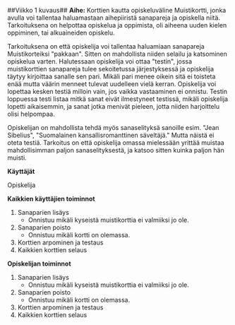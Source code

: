 ##Viikko 1 kuvaus##
**Aihe:**
Korttien kautta opiskeluväline Muistikortti, jonka avulla voi tallentaa haluamastaan aihepiiristä sanapareja ja opiskella niitä.
Tarkoituksena on helpottaa opiskelua ja oppimista, oli aiheena uuden kielen oppiminen, tai alkuaineiden opiskelu.

Tarkoituksena on että opiskelija voi tallentaa haluamiaan sanapareja Muistikorteiksi "pakkaan". Sitten on mahdollista niiden selailu ja katsominen opiskelua varten. Halutessaan opiskelija voi ottaa "testin", jossa muistikorttien sanapareja tulee sekoitetussa järjestyksessä ja opiskelija täytyy kirjoittaa sanalle sen pari. Mikäli pari menee oikein sitä ei toisteta enää mutta väärin menneet tulevat uudelleen vielä kerran. Opiskelija voi lopettaa kesken testiä milloin vain, jos vaikka vastaaminen ei onnistu. Testin loppuessa testi listaa mitkä sanat eivät ilmestyneet testissä, mikäli opiskelija lopetti aikaisemmin, ja sanat jotka menivät pieleen, jotta niiden harjoittelu olisi helpompaa.

Opiskelijan on mahdollista tehdä myös sanaselityksä sanoille esim. "Jean Sibelius", "Suomalainen kansallisromanttinen säveltäjä." Mutta näistä ei oteta testiä. Tarkoitus on että opiskelija omassa mielessään yrittää muistaa mahdollisimman paljon sanaselityksestä, ja katsoo sitten kuinka paljon hän muisti.


**Käyttäjät**

Opiskelija


**Kaikkien käyttäjien toiminnot**

1. Sanaparien lisäys
	* Onnistuu mikäli kyseistä muistikorttia ei valmiiksi jo ole.
2. Sanaparien poisto
	* Onnistuu mikäli kortti on olemassa.
3. Korttien arpominen ja testaus
4. Kaikkien korttien selaus


**Opiskelijan toiminnot**

1. Sanaparien lisäys
	* Onnistuu mikäli kyseistä muistikorttia ei valmiiksi jo ole.
2. Sanaparien poisto
	* Onnistuu mikäli kortti on olemassa.
3. Korttien arpominen ja testaus
4. Kaikkien korttien selaus
